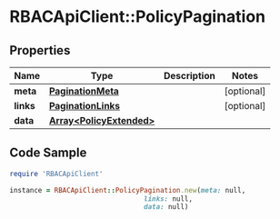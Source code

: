 # RBACApiClient::PolicyPagination

## Properties

Name | Type | Description | Notes
------------ | ------------- | ------------- | -------------
**meta** | [**PaginationMeta**](PaginationMeta.md) |  | [optional] 
**links** | [**PaginationLinks**](PaginationLinks.md) |  | [optional] 
**data** | [**Array&lt;PolicyExtended&gt;**](PolicyExtended.md) |  | 

## Code Sample

```ruby
require 'RBACApiClient'

instance = RBACApiClient::PolicyPagination.new(meta: null,
                                 links: null,
                                 data: null)
```


